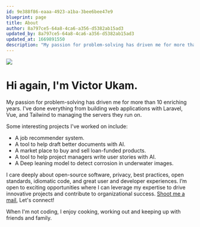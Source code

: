 ```yaml
---
id: 9e388f86-eaaa-4923-a1ba-3bee6bee47e9
blueprint: page
title: About
author: 8a797ce5-64a8-4ca6-a356-d5382ab15ad3
updated_by: 8a797ce5-64a8-4ca6-a356-d5382ab15ad3
updated_at: 1669891550
description: "My passion for problem-solving has driven me for more than 12 enriching years. I've done everything from building web applications with Laravel, Vue, and Tailwind to managing the servers they run on."
---
```

<img src="/assets/images/victor-ukam-1.jpg" class="sm:float-right mx-auto sm:ml-6 mb-10 w-56 sm:w-48 grayscale rounded-md shadow-lg sm:rotate-2 hover:grayscale-0 sm:hover:rotate-3 hover:scale-105 hover:shadow-2xl transition duration-150" />

# Hi again, <span class="whitespace-nowrap">I'm Victor Ukam.</span>

My passion for problem-solving has driven me for more than 10 enriching years. I've done everything from building web applications with Laravel, Vue, and Tailwind to managing the servers they run on.

Some interesting projects I've worked on include:

* A job recommender system.
* A tool to help draft better documents with AI.
* A market place to buy and sell loan-funded products.
* A tool to help project managers write user stories with AI.
* A Deep leaning model to detect corrosion in underwater images.

I care deeply about open-source software, privacy, best practices, open standards, idiomatic code, and great user and developer experiences. I’m open to exciting opportunities where I can leverage my expertise to drive innovative projects and contribute to organizational success. <a href="mailto:victorjohnukam@gmail.com">Shoot me a mail</a>, Let's connect!

When I'm not coding, I enjoy cooking, working out and keeping up with friends and family.